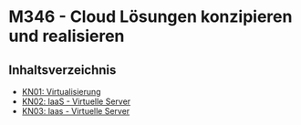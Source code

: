 # M346 - Cloud Lösungen konzipieren und realisieren

## Inhaltsverzeichnis

- [KN01: Virtualisierung](Kompetenznachweise/KN01/Readme.md)
- [KN02: laaS - Virtuelle Server](Kompetenznachweise/KN02/Readme.md)
- [KN03: laas - Virtuelle Server](Kompetenznachweise/KN03/Readme.md)
